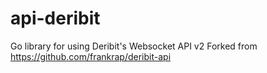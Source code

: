 # api-deribit
Go library for using Deribit's Websocket API v2
Forked from https://github.com/frankrap/deribit-api
